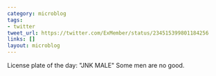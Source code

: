 ```yaml
---
category: microblog
tags:
- twitter
tweet_url: https://twitter.com/ExMember/status/234515399801184256
links: []
layout: microblog
---
```

License plate of the day: "JNK MALE" Some men are no good.
